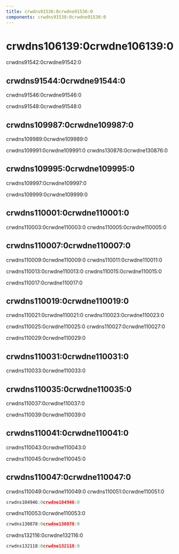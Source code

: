 ```yaml
---
title: crwdns91536:0crwdne91536:0
components: crwdns91538:0crwdne91538:0
---
```


# crwdns106139:0crwdne106139:0

<p class="description">crwdns91542:0crwdne91542:0</p>

## crwdns91544:0crwdne91544:0

crwdns91546:0crwdne91546:0

crwdns91548:0crwdne91548:0

## crwdns109987:0crwdne109987:0

crwdns109989:0crwdne109989:0

crwdns109991:0crwdne109991:0 crwdns130876:0crwdne130876:0

## crwdns109995:0crwdne109995:0

crwdns109997:0crwdne109997:0

crwdns109999:0crwdne109999:0

## crwdns110001:0crwdne110001:0

crwdns110003:0crwdne110003:0 crwdns110005:0crwdne110005:0

## crwdns110007:0crwdne110007:0

crwdns110009:0crwdne110009:0 crwdns110011:0crwdne110011:0

crwdns110013:0crwdne110013:0 crwdns110015:0crwdne110015:0

crwdns110017:0crwdne110017:0

## crwdns110019:0crwdne110019:0

crwdns110021:0crwdne110021:0 crwdns110023:0crwdne110023:0

crwdns110025:0crwdne110025:0 crwdns110027:0crwdne110027:0

crwdns110029:0crwdne110029:0

## crwdns110031:0crwdne110031:0

crwdns110033:0crwdne110033:0

## crwdns110035:0crwdne110035:0

crwdns110037:0crwdne110037:0

crwdns110039:0crwdne110039:0

## crwdns110041:0crwdne110041:0

crwdns110043:0crwdne110043:0

crwdns110045:0crwdne110045:0

## crwdns110047:0crwdne110047:0

crwdns110049:0crwdne110049:0 crwdns110051:0crwdne110051:0

```jsx
crwdns104946:0crwdne104946:0
```

crwdns110053:0crwdne110053:0

```jsx
crwdns130878:0crwdne130878:0
```

crwdns132116:0crwdne132116:0

```jsx
crwdns132118:0crwdne132118:0
```